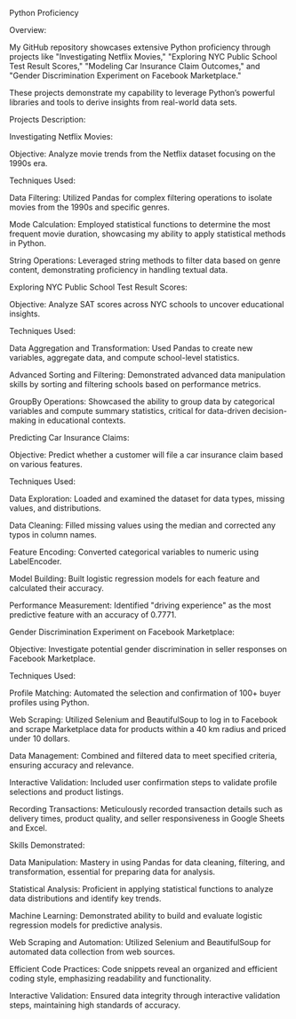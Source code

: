 Python Proficiency

Overview:

My GitHub repository showcases extensive Python proficiency through projects like "Investigating Netflix Movies," "Exploring NYC Public School Test Result Scores," "Modeling Car Insurance Claim Outcomes," and "Gender Discrimination Experiment on Facebook Marketplace."

These projects demonstrate my capability to leverage Python’s powerful libraries and tools to derive insights from real-world data sets.

Projects Description:

Investigating Netflix Movies:

Objective: Analyze movie trends from the Netflix dataset focusing on the 1990s era.

Techniques Used:

Data Filtering: Utilized Pandas for complex filtering operations to isolate movies from the 1990s and specific genres.

Mode Calculation: Employed statistical functions to determine the most frequent movie duration, showcasing my ability to apply statistical methods in Python.

String Operations: Leveraged string methods to filter data based on genre content, demonstrating proficiency in handling textual data.

Exploring NYC Public School Test Result Scores:

Objective: Analyze SAT scores across NYC schools to uncover educational insights.

Techniques Used:

Data Aggregation and Transformation: Used Pandas to create new variables, aggregate data, and compute school-level statistics.

Advanced Sorting and Filtering: Demonstrated advanced data manipulation skills by sorting and filtering schools based on performance metrics.

GroupBy Operations: Showcased the ability to group data by categorical variables and compute summary statistics, critical for data-driven decision-making in educational contexts.

Predicting Car Insurance Claims:

Objective: Predict whether a customer will file a car insurance claim based on various features.

Techniques Used:

Data Exploration: Loaded and examined the dataset for data types, missing values, and distributions.

Data Cleaning: Filled missing values using the median and corrected any typos in column names.

Feature Encoding: Converted categorical variables to numeric using LabelEncoder.

Model Building: Built logistic regression models for each feature and calculated their accuracy.

Performance Measurement: Identified "driving experience" as the most predictive feature with an accuracy of 0.7771.

Gender Discrimination Experiment on Facebook Marketplace:

Objective: Investigate potential gender discrimination in seller responses on Facebook Marketplace.

Techniques Used:

Profile Matching: Automated the selection and confirmation of 100+ buyer profiles using Python.

Web Scraping: Utilized Selenium and BeautifulSoup to log in to Facebook and scrape Marketplace data for products within a 40 km radius and priced under 10 dollars.

Data Management: Combined and filtered data to meet specified criteria, ensuring accuracy and relevance.

Interactive Validation: Included user confirmation steps to validate profile selections and product listings.

Recording Transactions: Meticulously recorded transaction details such as delivery times, product quality, and seller responsiveness in Google Sheets and Excel.

Skills Demonstrated:

Data Manipulation: Mastery in using Pandas for data cleaning, filtering, and transformation, essential for preparing data for analysis.

Statistical Analysis: Proficient in applying statistical functions to analyze data distributions and identify key trends.

Machine Learning: Demonstrated ability to build and evaluate logistic regression models for predictive analysis.

Web Scraping and Automation: Utilized Selenium and BeautifulSoup for automated data collection from web sources.

Efficient Code Practices: Code snippets reveal an organized and efficient coding style, emphasizing readability and functionality.

Interactive Validation: Ensured data integrity through interactive validation steps, maintaining high standards of accuracy.
